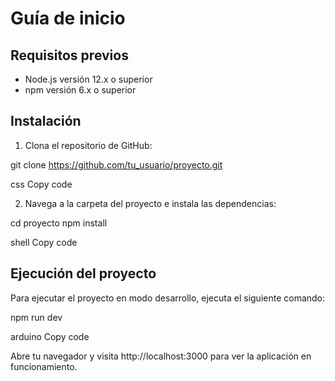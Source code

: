 
# Guía de inicio

## Requisitos previos

- Node.js versión 12.x o superior
- npm versión 6.x o superior

## Instalación

1. Clona el repositorio de GitHub:

git clone https://github.com/tu_usuario/proyecto.git

css
Copy code

2. Navega a la carpeta del proyecto e instala las dependencias:

cd proyecto
npm install

shell
Copy code

## Ejecución del proyecto

Para ejecutar el proyecto en modo desarrollo, ejecuta el siguiente comando:

npm run dev

arduino
Copy code

Abre tu navegador y visita http://localhost:3000 para ver la aplicación en funcionamiento.